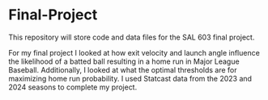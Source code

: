 # Final-Project
This repository will store code and data files for the SAL 603 final project.

For my final project I looked at how exit velocity and launch angle influence the likelihood of a batted ball resulting in a home run in Major League Baseball. Additionally, I looked at what the optimal thresholds are for maximizing home run probability. I used Statcast data from the 2023 and 2024 seasons to complete my project. 
